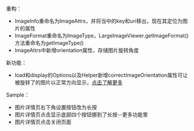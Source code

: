 
重构：
* ImageInfo重命名为ImageAttrs，并将当中的key和uri移出，现在其定位为图片的属性
* ImageFormat重命名为ImageType，LargeImageViewer.getImageFormat()方法重命名为getImageType()
* ImageAttrs中新增orientation属性，存储图片旋转角度

新功能：
* load和display的Options以及Helper新增correctImageOrientation属性可让被旋转了的图片以正常方向显示，[点击了解更多](../wiki/correct_image_orientation.md)


Sample：
* 图片详情页右下角设置按钮改为长按
* 图片详情页点击显示底部四个按钮挪到了长按--更多功能里
* 图片详情页点击关闭页面